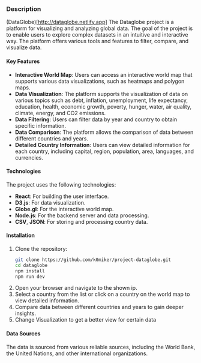 ### Description

(DataGlobe)[http://dataglobe.netlify.app]
The Dataglobe project is a platform for visualizing and analyzing global data. The goal of the project is to enable users to explore complex datasets in an intuitive and interactive way. The platform offers various tools and features to filter, compare, and visualize data.

#### Key Features

- **Interactive World Map**: Users can access an interactive world map that supports various data visualizations, such as heatmaps and polygon maps.
- **Data Visualization**: The platform supports the visualization of data on various topics such as debt, inflation, unemployment, life expectancy, education, health, economic growth, poverty, hunger, water, air quality, climate, energy, and CO2 emissions.
- **Data Filtering**: Users can filter data by year and country to obtain specific information.
- **Data Comparison**: The platform allows the comparison of data between different countries and years.
- **Detailed Country Information**: Users can view detailed information for each country, including capital, region, population, area, languages, and currencies.

#### Technologies

The project uses the following technologies:

- **React**: For building the user interface.
- **D3.js**: For data visualization.
- **Globe.gl**: For the interactive world map.
- **Node.js**: For the backend server and data processing.
- **CSV**, **JSON**: For storing and processing country data.

#### Installation

1. Clone the repository:
   ```bash
   git clone https://github.com/k0miker/project-dataglobe.git
   cd dataglobe
   npm install
   npm run dev

2. Open your browser and navigate to the shown ip. 
3. Select a country from the list or click on a country on the world map to view detailed information.
4. Compare data between different countries and years to gain deeper insights.
5. Change Visualization to get a better view for certain data

#### Data Sources
The data is sourced from various reliable sources, including the World Bank, the United Nations, and other international organizations.
